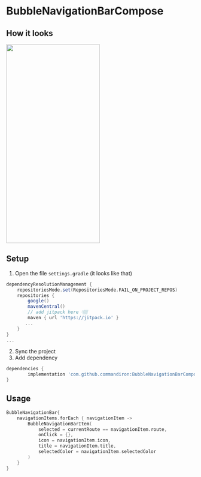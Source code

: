 # BubbleNavigationBarCompose

## How it looks

<img src="https://user-images.githubusercontent.com/50905347/178169377-414924f4-e5bf-4aa9-b248-14b2802384db.png" width="250" height="530">

## Setup
1. Open the file `settings.gradle` (it looks like that)
```groovy
dependencyResolutionManagement {
    repositoriesMode.set(RepositoriesMode.FAIL_ON_PROJECT_REPOS)
    repositories {
        google()
        mavenCentral()
        // add jitpack here 👇🏽
        maven { url 'https://jitpack.io' }
       ...
    }
} 
...
```
2. Sync the project
3. Add dependency
```groovy
dependencies {
        implementation 'com.github.commandiron:BubbleNavigationBarCompose:1.0'
}
```

## Usage
```kotlin  
BubbleNavigationBar{
    navigationItems.forEach { navigationItem ->
        BubbleNavigationBarItem(
            selected = currentRoute == navigationItem.route,
            onClick = {},
            icon = navigationItem.icon,
            title = navigationItem.title,
            selectedColor = navigationItem.selectedColor
        )
    }
}
```
